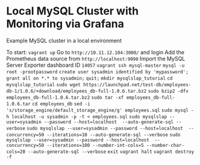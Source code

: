 # Local MySQL Cluster with Monitoring via Grafana
Example MySQL cluster in a local environment

To start:
`vagrant up`
Go to `http://10.11.12.104:3000/` and login
Add the Prometheus data source from `http://localhost:9090`
Import the MySQL Server Exporter dashboard ID `14057`
`vagrant ssh mysql-master`
`mysql -u root -prootpassword`
`create user sysadmin identified by 'mypassword';`
`grant all on *.* to sysadmin;`
`quit;`
`mkdir mysqlslap_tutorial`
`cd mysqlslap_tutorial`
`sudo wget https://launchpad.net/test-db/employees-db-1/1.0.6/+download/employees_db-full-1.0.6.tar.bz2`
`sudo bzip2 -dfv employees_db-full-1.0.6.tar.bz2`
`sudo tar -xf employees_db-full-1.0.6.tar`
`cd employees_db`
`sed -i 's/storage_engine/default_storage_engine/g' employees.sql`
`sudo mysql -h localhost -u sysadmin -p -t < employees.sql`
`sudo mysqlslap --user=sysadmin --password --host=localhost  --auto-generate-sql --verbose`
`sudo mysqlslap --user=sysadmin --password --host=localhost  --concurrency=50 --iterations=10 --auto-generate-sql --verbose`
`sudo mysqlslap --user=sysadmin --password --host=localhost  --concurrency=50 --iterations=100 --number-int-cols=5 --number-char-cols=20 --auto-generate-sql --verbose`
`exit`
`vagrant halt`
`vagrant destroy -f`

